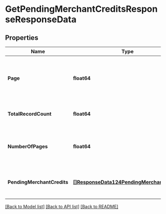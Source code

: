 # GetPendingMerchantCreditsResponseResponseData

## Properties
Name | Type | Description | Notes
------------ | ------------- | ------------- | -------------
**Page** | **float64** | The page number retrieved in the context of recordset paging | [default to null]
**TotalRecordCount** | **float64** | The number of records in the display | [default to null]
**NumberOfPages** | **float64** | Total number of pages in the accounts list display | [default to null]
**PendingMerchantCredits** | [**[]ResponseData124PendingMerchantCredits**](ResponseData124_pending_merchant_credits.md) | List of information on pending merchant credits | [default to null]

[[Back to Model list]](../README.md#documentation-for-models) [[Back to API list]](../README.md#documentation-for-api-endpoints) [[Back to README]](../README.md)


